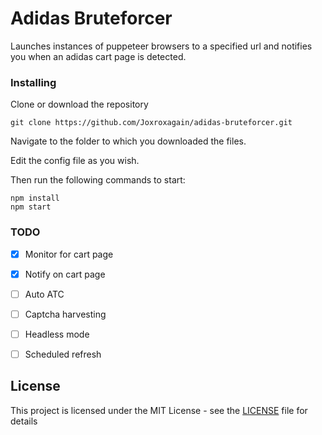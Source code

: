 # Adidas Bruteforcer

Launches instances of puppeteer browsers to a specified url and notifies you when an adidas cart page is detected.

### Installing
Clone or download the repository

```
git clone https://github.com/Joxroxagain/adidas-bruteforcer.git
```
Navigate to the folder to which you downloaded the files.

Edit the config file as you wish.

Then run the following commands to start:
```
npm install
npm start
```
### TODO
- [x] Monitor for cart page
- [x] Notify on cart page
- [ ] Auto ATC
- [ ] Captcha harvesting
- [ ] Headless mode
- [ ] Scheduled refresh


## License

This project is licensed under the MIT License - see the [LICENSE](LICENSE) file for details
